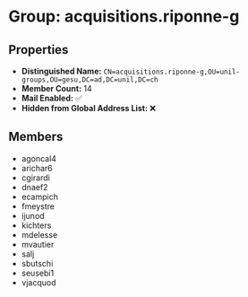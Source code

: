 # Group: acquisitions.riponne-g

## Properties

- **Distinguished Name:** `CN=acquisitions.riponne-g,OU=unil-groups,OU=gesu,DC=ad,DC=unil,DC=ch`
- **Member Count:** 14
- **Mail Enabled:** ✅
- **Hidden from Global Address List:** ❌

## Members

- agoncal4
- arichar6
- cgirardi
- dnaef2
- ecampich
- fmeystre
- ijunod
- kichters
- mdelesse
- mvautier
- salj
- sbutschi
- seusebi1
- vjacquod
